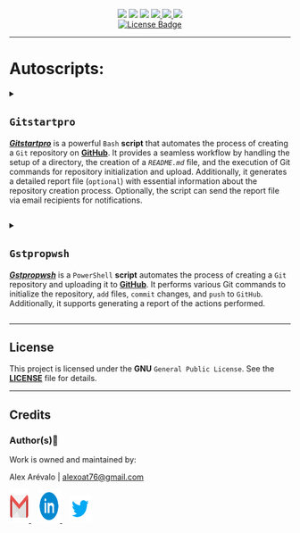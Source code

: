 <p align="center">
<img src="https://img.shields.io/badge/LINUX-darkgreen.svg"/>
<img src="https://img.shields.io/badge/Git-orange.svg"/> 
<img src="https://img.shields.io/badge/Bash-ligthgreen.svg"/>
<a href="https://ohmyz.sh/"><img src="https://img.shields.io/badge/Zsh-blue.svg"/>
<img src="https://img.shields.io/badge/Vim-green.svg"/>
<img src="https://img.shields.io/badge/Markdown-black.svg"/><br>
<a href="https://github.com/alexoat76/autoscripts/blob/main/LICENSE"><img src="https://img.shields.io/github/license/alexoat76/autoscripts?color=2b9348" alt="License Badge"/></a>
</p>

---

# Autoscripts:

<details  style="user-select: none;">
<summary>
  
## `Gitstartpro`

***[Gitstartpro](./gitstartpro.sh)*** is a powerful `Bash` **script** that automates the process of creating a `Git` repository on **[GitHub](https://github.com/)**. It provides a seamless workflow by handling the setup of a directory, the creation of a *`README.md`* file, and the execution of Git commands for repository initialization and upload. Additionally, it generates a detailed report file (`optional`) with essential information about the repository creation process. Optionally, the script can send the report file via email recipients for notifications.

</summary>

<p align='center'>
  
## Features
- Interactive command-line interface for a user-friendly experience.
- Automatic creation of a directory with a customizable name.
- Generation of a README.md file in the repository.
- Git initialization, committing the initial changes, and pushing to GitHub.
- Report file generation with system and execution details.
- Option to send the report file via email with **[neomutt](https://seniormars.github.io/posts/neomutt/)**.

## Getting Started :running:	
<div style="text-align: justify">
  
## Table of Contents
- **[Requirements](#Requirements)**
- **[Installation](#Installation)**
- **[Usage](#Usage)**
- **[Examples](#Examples)**
- **[License](#License)**
- **[Credits](#Credits)**

## Requirements

The script requires the following commands to be available in the system:

(`date`, `git`, `ls`, `mkdir`, `neomutt`, `pwd`, `ssh`, `tee`, `uname`, `whoami`)

Make sure these commands are installed and accessible in your system before running the script.

---
**![Static Badge](https://img.shields.io/badge/NOTE:-8A2BE2)**

*This script is designed to run in **[Zsh](https://ohmyz.sh/)**, but it is also compatible with Bash. However, it is recommended to run the script
in Zsh for optimal performance and expected behavior*.

---

## Installation

1. Clone the repository:

  ```bash
git clone https://github.com/Alexoat76/autoscripts.git
```

2. Change to the script directory:

  ```bash
cd autoscripts
```

3. Make the script executable:

  ```bash
chmod +x gitstartpro.sh
```

4. Run the script with the desired options.

```bash
./gitstartpro.sh [OPTIONS]
```

## Usage

The script can be executed with the following command:

```bash
./gitstartpro.sh [OPTIONS]
```
  ### Options:
  ```bash
    -d, --dir-name: Specify the name of the directory to create (default: 'my_project').
    -h, --help: Show the help message and exit.
    -r, --recipients: Specify email recipients for notification.
    -u, --github-username: Specify the GitHub username.
    -v, --version: Display version information.
    -g, --generate-report: Generate a complete report for script actions.
  ```

## Examples

+ [x] 1\. Error for usage 
```bash
./gitstartpro.sh
       Error: The -u or --github-username option is required. 
```

+ [x] 2\. Create a Git repository named `my_project` for the GitHub user `github-username`:
```bash
./gitstartpro.sh -d my_project -u github-username
```
The script will ask in the next prompt again for the recipient to send the report message. If this has not been entered in the initial execution. Press *`enter`* to continue.

+ [x] 3\. Create a Git repository named `my_project` for the GitHub user `github-username` and send mail for the recipient(s) specified in this prompt, also generate a complete report for script actions: (`optional`).

```bash
./gitstartpro.sh -d my_project -u github-username -r user1@example.com -g
```
same as above

```bash
./gitstartpro.sh --dir-name my_project --github-username github-username --recipients user1@example.com --generate-report
```
</p>
</details>

<p align='center'>
<details  style="user-select: none;">
<summary>

## `Gstpropwsh`

***[Gstpropwsh](./gstpropwsh.sh)*** is a `PowerShell` **script** automates the process of creating a `Git` repository and uploading it to **[GitHub](https://github.com/)**. It performs various Git commands to initialize the repository, `add` files, `commit` changes, and `push` to `GitHub`. Additionally, it supports generating a report of the actions performed.

</summary>

<p align='center'>
  
## Features
- Automated Git repository creation and setup.
- Seamless integration with GitHub for easy repository upload.
- Custom directory name for organizing projects.
- Automatic `README.md` file generation.
- Git initialization, committing the initial changes, and pushing to GitHub.
- Optional generation of detailed action report.

These features make the ***[Gstpropwsh](./gstpropwsh.sh)*** script a powerful tool for automating repository creation, streamlining Git operations, and enhancing collaboration with GitHub.

## Getting Started :running:	
<div style="text-align: justify">
  
## Table of Contents
- **[Requirements](#Requirements)**
- **[Installation](#Installation)**
- **[Usage](#Usage)**
- **[Examples](#Examples)**
- **[License](#License)**
- **[Credits](#Credits)**

## Requirements

The script requires the following commands to be available in the system:

- `PowerShell` *version 7.3* or higher.
- `Git` installed and configured on your system.
- Access to a `GitHub` account.

---
**![Static Badge](https://img.shields.io/badge/NOTE:-8A2BE2)**

*This script is designed to run in  **[PowerShell](https://learn.microsoft.com/en-us/powershell/scripting/install/installing-powershell-on-windows?view=powershell-7.3)**, but it is also compatible with other shells, such as `Command Prompt` or `Git Bash`.
However, it is recommended to run the script in PowerShell for optimal performance and expected behavior*.

---

## Installation

1. PowerShell Version:

Make sure you have PowerShell installed on your system.

  ```bash
Get-Host
```

2. Clone the repository:

  ```bash
git clone https://github.com/Alexoat76/autoscripts.git
```

3. Change to the script directory:

  ```bash
cd autoscripts
```

4. Run the script with the desired options.

```bash
.\gstpropwsh.ps1 -u <GitHubUsername> [-d <DirectoryName>] [-g] [-h] [-v]
```

## Usage

The script can be executed with the following command:

```bash
.\gstpropwsh.ps1 -u <GitHubUsername> [-d <DirectoryName>] [-g] [-h] [-v]
```

Replace <GitHubUsername> with your GitHub username. You can provide additional optional parameters as needed:

  ### Options:
  ```bash
    -d, --dir-name: Specify the name of the directory to create (Default:'MyDirectory').
    -g, --generate-report: Generate a complete report for script actions.
    -h, --help: Show the help message and exit.
    -u, --github-username: Specify the GitHub username.
    -v, --version:  Display the current script version.
  ```


</p>
</details>

---

## License

This project is licensed under the **GNU** `General Public License`. See the **[LICENSE](./LICENSE)** file for details.

---
## Credits

### Author(s):blue_book:

Work is owned and maintained by:

Alex Arévalo | alexoat76@gmail.com

<a href="https://www.gmail.com" >
<img src="https://github.com/Alexoat76/Alexoat76/blob/main/assets/icons8-gmail.svg" alt="gmail" width="35" height="60">
</a>
&nbsp;&nbsp;
<a href="https://www.linkedin.com/in/Alexoat76" >
<img src="https://github.com/Alexoat76/Alexoat76/blob/main/assets/icons8-linkedin.svg" alt="linkedin" width="40" height="60">
</a>
&nbsp;&nbsp;
<a href="https://twitter.com/Alexoat76" >
<img src="https://github.com/Alexoat76/Alexoat76/blob/main/assets/icons8-twitter.svg" alt="twitter" width="40" height="50">
</a>

